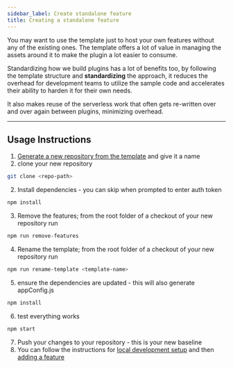 ```yaml
---
sidebar_label: Create standalone feature
title: Creating a standalone feature
---
```


You may want to use the template just to host your own features without any of the existing ones.  The template offers a lot of value in managing the assets around it to make the plugin a lot easier to consume.

Standardizing how we build plugins has a lot of benefits too, by following the template structure and **standardizing** the approach, it reduces the overhead for development teams to utilize the sample code and accelerates their ability to harden it for their own needs.

It also makes reuse of the serverless work that often gets re-written over and over again between plugins, minimizing overhead.

---

## Usage Instructions

1. [Generate a new repository from the template](https://github.com/twilio-professional-services/flex-project-template/generate) and give it a name
2. clone your new repository
```bash
git clone <repo-path>
```
2. Install dependencies - you can skip when prompted to enter auth token

```bash
npm install
```

3. Remove the features; from the root folder of a checkout of your new repository run

```bash
npm run remove-features
```

4. Rename the template; from the root folder of a checkout of your new repository run

```bash
npm run rename-template <template-name>
```

5. ensure the dependencies are updated - this will also generate appConfig.js

```bash
npm install
```

6. test everything works

```bash
npm start
```

7. Push your changes to your repository - this is your new baseline
8. You can follow the instructions for [local development setup](/getting-started/run-locally) and then [adding a feature](/building/feature-management/add-new-feature)

